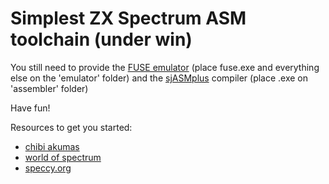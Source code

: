# Simplest ZX Spectrum ASM toolchain (under win)

You still need to provide the [FUSE emulator](http://fuse-emulator.sourceforge.net/#Download) (place fuse.exe and everything else on the 'emulator' folder) and the [sjASMplus](https://github.com/sjasmplus/sjasmplus/releases) compiler (place .exe on 'assembler' folder)

Have fun!

Resources to get you started:

- [chibi akumas](https://www.chibiakumas.com/)
- [world of spectrum](https://worldofspectrum.org/)
- [speccy.org](https://www.speccy.org/)
